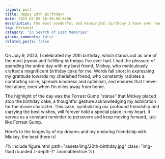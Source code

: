 ```yaml
---
layout: post
title: Happy 20th Birthday!
date: 2023-07-09 18:30:00-0400
description: The most wonderful and meaningful birthday I have ever had
tag: Personal
category: "In Search of Lost Memories"
giscus_comments: false
related_posts: false
---
```


On July 9, 2023, I celebrated my 20th birthday, which stands out as one of the most joyous and fulfilling birthdays I’ve ever had. I had the pleasure of spending the entire day with my best friend, Mickey, who meticulously crafted a magnificent birthday cake for me. Words fall short in expressing my gratitude towards my cherished friend, who constantly radiates a comforting smile, spreads kindness and optimism, and ensures that I never feel alone, even when I’m miles away from home.

The highlight of the day was the Forrest Gump “statue” that Mickey placed atop the birthday cake, a thoughtful gesture acknowledging my admiration for the movie character. This cake, symbolizing our profound friendship and carrying the best wishes, will forever hold a special place in my heart. It serves as a constant reminder to persevere and keep moving forward, just like Forrest Gump.

Here’s to the longevity of my dreams and my enduring friendship with Mickey, the best there is!

<div class="row mt-3">
    <div class="col-sm mt-3 mt-md-0">
        {% include figure.html path="assets/img/20th-birthday.jpg" class="img-fluid rounded z-depth-1" zoomable=true %}
    </div>
</div>

